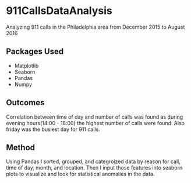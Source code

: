 # 911CallsDataAnalysis
Analyzing 911 calls in the Philadelphia area from December 2015 to August 2016

## Packages Used
- Matplotlib
- Seaborn
- Pandas
- Numpy

## Outcomes
Correlation between time of day and number of calls was found as during evening hours(14:00 - 18:00) the highest number of calls were found. Also friday was the busiest day for 911 calls. 

## Method
Using Pandas I sorted, grouped, and categroized data by reason for call, time of day, month, and location. Then I input those features into seaborn plots to visualize and look for statistical anomalies in the data. 
